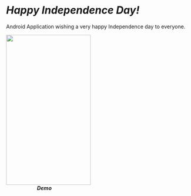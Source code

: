# <i>Happy Independence Day!</i>
Android Application wishing a very happy Independence day to everyone.

<img src="https://github.com/jayantb95/android-HappyIndependenceDay/blob/master/independenceDay.gif" height=408 width=230> <br/>
&emsp;&emsp;&emsp;&emsp;&emsp;&emsp;<b><i>Demo</i></b>
